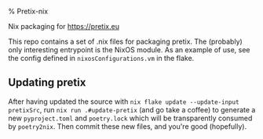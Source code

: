 % Pretix-nix

Nix packaging for https://pretix.eu

This repo contains a set of .nix files for packaging pretix.
The (probably) only interesting entrypoint is the NixOS module.
As an example of use, see the config defined in `nixosConfigurations.vm` in the flake.

## Updating pretix

After having updated the source with `nix flake update --update-input pretixSrc`, run `nix run .#update-pretix` (and go take a coffee) to generate a new `pyproject.toml` and `poetry.lock` which will be transparently consumed by `poetry2nix`. Then commit these new files, and you're good (hopefully).
